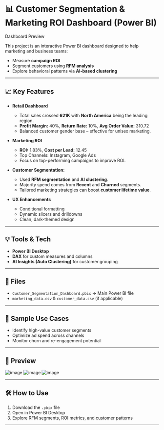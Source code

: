 # 📊 Customer Segmentation & Marketing ROI Dashboard (Power BI)

Dashboard Preview

This project is an interactive Power BI dashboard designed to help marketing and business teams:
- Measure **campaign ROI**
- Segment customers using **RFM analysis**
- Explore behavioral patterns via **AI-based clustering**

---

## 📈 Key Features

- **Retail Dashboard**
  - Total sales crossed **621K** with **North America** being the leading region.
  - **Profit Margin:** 40%, **Return Rate:** 10%, **Avg Order Value:** 310.72
  - Balanced customer gender base – effective for unisex marketing.

- **Marketing ROI**
  - **ROI:** 1.83%, **Cost per Lead:** 12.45
  - Top Channels: Instagram, Google Ads
  - Focus on top-performing campaigns to improve ROI.

- **Customer Segmentation:**
  - Used **RFM segmentation** and **AI clustering**.
  - Majority spend comes from **Recent** and **Churned** segments.
  - Tailored marketing strategies can boost **customer lifetime value**.

- **UX Enhancements**
  - Conditional formatting
  - Dynamic slicers and drilldowns
  - Clean, dark-themed design


---

## 💡 Tools & Tech
- **Power BI Desktop**
- **DAX** for custom measures and columns
- **AI Insights (Auto Clustering)** for customer grouping

---

## 📁 Files
- `Customer_Segmentation_Dashboard.pbix` → Main Power BI file
- `marketing_data.csv` & `customer_data.csv` (if applicable)

---

## 🧪 Sample Use Cases
- Identify high-value customer segments
- Optimize ad spend across channels
- Monitor churn and re-engagement potential

---

## 📸 Preview

![image](https://github.com/user-attachments/assets/46a9e03c-9261-4957-938f-7a732218a078)
![image](https://github.com/user-attachments/assets/719eaf1a-a7ef-4c84-88eb-c97ca0dc95fd)
![image](https://github.com/user-attachments/assets/2a1e6b9b-cbf2-4cbf-954a-601e8d41618e)



---

## 🛠️ How to Use
1. Download the `.pbix` file
2. Open in Power BI Desktop
3. Explore RFM segments, ROI metrics, and customer patterns

---

